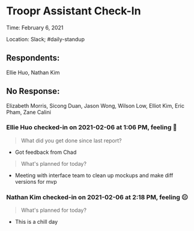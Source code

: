 # Troopr Assistant Check-In
Time: February 6, 2021

Location: Slack; #daily-standup

## Respondents:

Ellie Huo, Nathan Kim

## No Response:
Elizabeth Morris, Sicong Duan, Jason Wong, Wilson Low, Elliot Kim, Eric Pham, Zane Calini


### Ellie Huo checked-in on  2021-02-06 at 1:06 PM, feeling :slightly_smiling_face:

> What did you get done since last report?

- Got feedback from Chad

> What's planned for today?

- Meeting with interface team to clean up mockups and make diff versions for mvp


### Nathan Kim checked-in on  2021-02-06 at 2:18 PM, feeling :neutral_face:

> What's planned for today?

- This is a chill day
